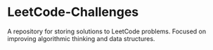 # LeetCode-Challenges
A repository for storing solutions to LeetCode problems. Focused on improving algorithmic thinking and data structures.
